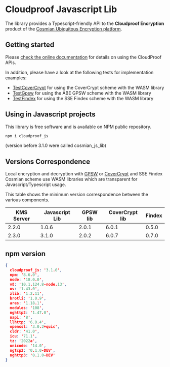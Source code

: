 # Cloudproof Javascript Lib

The library provides a Typescript-friendly API to the **Cloudproof Encryption** product of the [Cosmian Ubiquitous Encryption platform](https://cosmian.com).

## Getting started

Please [check the online documentation](https://docs.cosmian.com/cloudproof_encryption/use_cases_benefits/) for details on using the CloudProof APIs.

In addition, please have a look at the following tests for implementation examples:

- [TestCoverCrypt](./tests/crypto/abe/cover_crypt/all.test.ts) for using the CoverCrypt scheme with the WASM library
- [TestGpsw](./tests/crypto/abe/gpsw/all.test.ts) for using the ABE GPSW scheme with the WASM library
- [TestFindex](./tests/interface/findex/upsert_search.test.ts) for using the SSE Findex scheme with the WASM library

## Using in Javascript projects

This library is free software and is available on NPM public repository.

```bash
npm i cloudproof_js
```

(version before 3.1.0 were called cosmian_js_lib)

## Versions Correspondence

Local encryption and decryption with [GPSW](https://github.com/Cosmian/abe_gpsw) or [CoverCrypt](https://github.com/Cosmian/cover_crypt) and SSE Findex Cosmian scheme use WASM libraries which are transparent for Javascript/Typescript usage.

This table shows the minimum version correspondence between the various components.

| KMS Server | Javascript Lib | GPSW lib | CoverCrypt lib | Findex |
| ---------- | -------------- | -------- | -------------- | ------ |
| 2.2.0      | 1.0.6          | 2.0.1    | 6.0.1          | 0.5.0  |
| 2.3.0      | 3.1.0          | 2.0.2    | 6.0.7          | 0.7.0  |

## npm version

```Json
{
  cloudproof_js: '3.1.0',
  npm: '8.6.0',
  node: '18.0.0',
  v8: '10.1.124.8-node.13',
  uv: '1.43.0',
  zlib: '1.2.11',
  brotli: '1.0.9',
  ares: '1.18.1',
  modules: '108',
  nghttp2: '1.47.0',
  napi: '8',
  llhttp: '6.0.4',
  openssl: '3.0.2+quic',
  cldr: '41.0',
  icu: '71.1',
  tz: '2022a',
  unicode: '14.0',
  ngtcp2: '0.1.0-DEV',
  nghttp3: '0.1.0-DEV'
}
```
